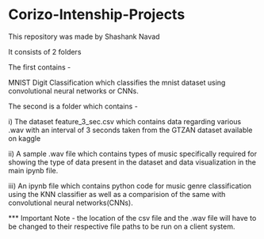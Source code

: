 # Corizo-Intenship-Projects

This repository was made by Shashank Navad

It consists of 2 folders

The first contains -

MNIST Digit Classification which classifies the mnist dataset using convolutional neural networks or CNNs.

The second is a folder which contains -

i) The dataset feature_3_sec.csv which contains data regarding various .wav with an interval of 3 seconds taken from 
the GTZAN dataset available on kaggle

ii) A sample .wav file which contains types of music specifically required for showing the type of data present
in the dataset and data visualization in the main ipynb file.

iii) An ipynb file which contains python code for music genre classification using the KNN classifier as well as
a comparision of the same with convolutional neural networks(CNNs).

*** Important Note - the location of the csv file and the .wav file will have to be changed to their respective file paths to be run
on a client system.

